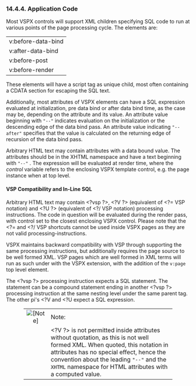 <div id="vspxappcode" class="section">

<div class="titlepage">

<div>

<div>

### 14.4.4. Application Code

</div>

</div>

</div>

Most VSPX controls will support XML children specifying SQL code to run
at various points of the page processing cycle. The elements are:

|                    |
|--------------------|
| v:before-data-bind |
| v:after-data-bind  |
| v:before-post      |
| v:before-render    |

These elements will have a script tag as unique child, most often
containing a CDATA section for escaping the SQL text.

Additionally, most attributes of VSPX elements can have a SQL expression
evaluated at initialization, pre data bind or after data bind time, as
the case may be, depending on the attribute and its value. An attribute
value beginning with `"--"` indicates evaluation on the initialization
or the descending edge of the data bind pass. An attribute value
indicating `"--after"` specifies that the value is calculated on the
returning edge of recursion of the data bind pass.

Arbitrary HTML text may contain attributes with a data bound value. The
attributes should be in the XHTML namespace and have a text beginning
with `"--"` . The expression will be evaluated at render time, where the
<span class="emphasis">*control*</span> variable refers to the enclosing
VSPX template control, e.g. the page instance when at top level.

<div id="vspxvspcompatinlinesql" class="section">

<div class="titlepage">

<div>

<div>

#### VSP Compatibility and In-Line SQL

</div>

</div>

</div>

Arbitrary HTML text may contain \<?vsp ?\>, \<?V ?\> (equivalent of \<?=
VSP notation) and \<?U ?\> (equivalent of \<?/ VSP notation) processing
instructions. The code in question will be evaluated during the render
pass, with control set to the closest enclosing VSPX control. Please
note that the \<?= and \<?/ VSP shortcuts cannot be used inside VSPX
pages as they are not valid processing-instructions.

VSPX maintains backward compatibility with VSP through supporting the
same processing instructions, but additionally requires the page source
to be well formed XML. VSP pages which are well formed in XML terms will
run as such under with the VSPX extension, with the addition of the
`v:page` top level element.

The \<?vsp ?\> processing instruction expects a SQL statement. The
statement can be a compound statement ending in another \<?vsp ?\>
processing instruction at the same nesting level under the same parent
tag. The other pi's \<?V and \<?U expect a SQL expression.

<div class="note" style="margin-left: 0.5in; margin-right: 0.5in;">

|                              |                                                                                                                                                                                                                                                                                   |
|:----------------------------:|:----------------------------------------------------------------------------------------------------------------------------------------------------------------------------------------------------------------------------------------------------------------------------------|
| ![\[Note\]](images/note.png) | Note:                                                                                                                                                                                                                                                                             |
|                              | \<?V ?\> is not permitted inside attributes without quotation, as this is not well formed XML. When quoted, this notation in attributes has no special effect, hence the convention about the leading `"--"` and the `XHTML` namespace for HTML attributes with a computed value. |

</div>

</div>

</div>
